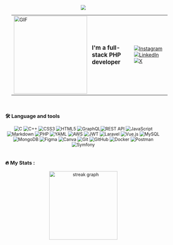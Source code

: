 <p align="center">
<img src="https://raw.githubusercontent.com/trinib/trinib/a5f17399d881c5651a89bfe4a621014b08346cf0/images/marquee.svg">

<div align="center" width="100%">
<table style="width: 100%; margin-left:20px;">
  <tr>
    <td style="width: 50%;">
      <img src="https://media.giphy.com/media/ZVik7pBtu9dNS/giphy.gif?cid=ecf05e474liecrm86ty5pxcu5lz5n4bnwg15uhkywtjj4wkn&ep=v1_gifs_search&rid=giphy.gif&ct=g" width="100%" height="250px" alt="GIF">
    </td>
    <td style="width: 50%;">
      <div style="display: flex; justify-content: space-between; align-items: center; width: 100%;">
        <h3 style="margin: 0;">I'm a full-stack PHP developer</h3>
        <div>
          <a href="https://instagram.com/https://www.instagram.com/m.elaadraoui/"><img src="https://img.shields.io/badge/Instagram-%23E4405F.svg?logo=Instagram&logoColor=white" alt="Instagram"></a>
          <a href="https://linkedin.com/in/https://www.linkedin.com/in/mbarek-elaadraoui/"><img src="https://img.shields.io/badge/LinkedIn-%230077B5.svg?logo=linkedin&logoColor=white" alt="LinkedIn"></a>
          <a href="https://x.com/m_eladraoui"><img src="https://img.shields.io/badge/X-black.svg?logo=X&logoColor=white" alt="X"></a>
        </div>
      </div>
    </td>
  </tr>
</table>
</div>  

<br>

<h3 align="left">🛠 Language and tools</h3>

<div align="center" width="100%">
<img src="https://img.shields.io/badge/c-%2300599C.svg?style=for-the-badge&logo=c&logoColor=white" alt="C"> <img src="https://img.shields.io/badge/c++-%2300599C.svg?style=for-the-badge&logo=c%2B%2B&logoColor=white" alt="C++"> <img src="https://img.shields.io/badge/css3-%231572B6.svg?style=for-the-badge&logo=css3&logoColor=white" alt="CSS3"> <img src="https://img.shields.io/badge/html5-%23E34F26.svg?style=for-the-badge&logo=html5&logoColor=white" alt="HTML5"> <img src="https://img.shields.io/badge/-GraphQL-E10098?style=for-the-badge&logo=graphql&logoColor=white" alt="GraphQL"><img src="https://img.shields.io/badge/REST%20API-%23121011.svg?style=for-the-badge" alt="REST API">
 <img src="https://img.shields.io/badge/javascript-%23323330.svg?style=for-the-badge&logo=javascript&logoColor=%23F7DF1E" alt="JavaScript"> <img src="https://img.shields.io/badge/markdown-%23000000.svg?style=for-the-badge&logo=markdown&logoColor=white" alt="Markdown"> <img src="https://img.shields.io/badge/php-%23777BB4.svg?style=for-the-badge&logo=php&logoColor=white" alt="PHP"> <img src="https://img.shields.io/badge/yaml-%23ffffff.svg?style=for-the-badge&logo=yaml&logoColor=151515" alt="YAML"> <img src="https://img.shields.io/badge/AWS-%23FF9900.svg?style=for-the-badge&logo=amazon-aws&logoColor=white" alt="AWS"> <img src="https://img.shields.io/badge/JWT-black?style=for-the-badge&logo=JSON%20web%20tokens" alt="JWT"> <img src="https://img.shields.io/badge/laravel-%23FF2D20.svg?style=for-the-badge&logo=laravel&logoColor=white" alt="Laravel">
<img src="https://img.shields.io/badge/vue.js-%2335495e.svg?style=for-the-badge&logo=vuedotjs&logoColor=%234FC08D" alt="Vue.js"> <img src="https://img.shields.io/badge/mysql-4479A1.svg?style=for-the-badge&logo=mysql&logoColor=white" alt="MySQL"> <img src="https://img.shields.io/badge/MongoDB-%234ea94b.svg?style=for-the-badge&logo=mongodb&logoColor=white" alt="MongoDB"> <img src="https://img.shields.io/badge/figma-%23F24E1E.svg?style=for-the-badge&logo=figma&logoColor=white" alt="Figma"> <img src="https://img.shields.io/badge/Canva-%2300C4CC.svg?style=for-the-badge&logo=Canva&logoColor=white" alt="Canva"> <img src="https://img.shields.io/badge/git-%23F05033.svg?style=for-the-badge&logo=git&logoColor=white" alt="Git"> <img src="https://img.shields.io/badge/github-%23121011.svg?style=for-the-badge&logo=github&logoColor=white" alt="GitHub"> <img src="https://img.shields.io/badge/docker-%230db7ed.svg?style=for-the-badge&logo=docker&logoColor=white" alt="Docker"> <img src="https://img.shields.io/badge/Postman-FF6C37?style=for-the-badge&logo=postman&logoColor=white" alt="Postman"> <img src="https://img.shields.io/badge/Symfony-black?style=for-the-badge&logo=symfony&logoColor=white" alt="Symfony">
</div>

<br>
<h3 align="left">🔥   My Stats :</h3>

<div align="center">
  <img src="https://streak-stats.demolab.com?user=maurodesouza&locale=en&mode=daily&theme=dark&hide_border=false&border_radius=5&order=3" height="220" alt="streak graph"  />
</div>


